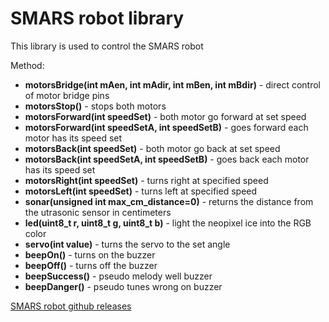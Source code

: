 # SMARS robot library

This library is used to control the SMARS robot

Method:
- **motorsBridge(int mAen, int mAdir, int mBen, int mBdir)** - direct control of motor bridge pins
- **motorsStop()** - stops both motors 
- **motorsForward(int speedSet)** - both motor go forward at set speed
- **motorsForward(int speedSetA, int speedSetB)** - goes forward each motor has its speed set
- **motorsBack(int speedSet)** - both motor go back at set speed
- **motorsBack(int speedSetA, int speedSetB)** - goes back each motor has its speed set
- **motorsRight(int speedSet)** - turns right at specified speed
- **motorsLeft(int speedSet)** - turns left at specified speed
- **sonar(unsigned int max_cm_distance=0)** - returns the distance from the utrasonic sensor in centimeters
- **led(uint8_t r, uint8_t g, uint8_t b)** - light the neopixel ice into the RGB color
- **servo(int value)** - turns the servo to the set angle
- **beepOn()** - turns on the buzzer
- **beepOff()** - turns off the buzzer
- **beepSuccess()** - pseudo melody well buzzer
- **beepDanger()** - pseudo tunes wrong on buzzer

[SMARS robot github releases](https://github.com/jerabina/SMARS/releases)
